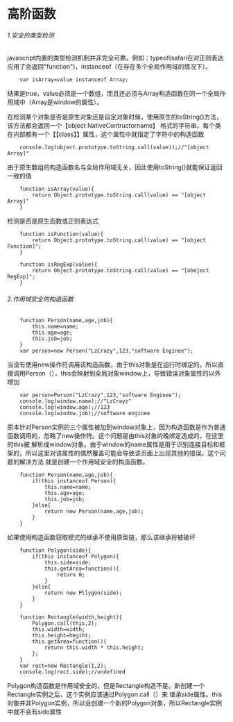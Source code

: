 # 高阶函数
###### 1.安全的类型检测
javascript内置的类型检测机制并非完全可靠。例如：typeof(safari在对正则表达应用了会返回"function")，instanceof（在存在多个全局作用域的情况下）。

```
    var isArray=value instanceof Array;
```
结果是true，value必须是一个数组，而且还必须与Array构造函数在同一个全局作用域中（Array是window的属性）。

在检测某个对象是否是原生对象还是自定对象时候，使用原生的toString()方法，该方法都会返回一个【object NativeContructorname】 格式的字符串。每个类
在内部都有一个【【class】】属性，这个属性中就指定了字符中的构造函数
````
    console.log(object.prototype.toString.call(value));//"[object Array]"
````
由于原生数组的构造函数名与全局作用域无关，因此使用toString()就能保证返回一致的值
```
    function isArray(value){
        return Object.prototype.toString.call(value) == "[object Array]"
    }
```
检测是否是原生函数或正则表达式
```
    function isFunction(value){
        return Object.prototype.toString.call(value) == "[object Function]";
    }
    
    function isRegExp(value){
        return Object.prototype.toString.call(value) == "[obeject RegExp]";
    }
```

###### 2.作用域安全的构造函数
```
    function Person(name,age,job){
        this.name=name;
        this.age=age;
        this.job=job;
    }
    var person=new Person("LzCrazy",123,"software Enginee");
```
当没有使用new操作符调用该构造函数，由于this对象是在运行时绑定的，所以直接调用Person（），this会映射到全局对象window上，导致错误对象属性的以外增加
```
    var person=Person("LzCrazy",123,"software Enginee");
    console.log(window.name);//"LzCrayz"
    console.log(window.age);//123
    console.log(window.job);//software enginee
```
原本针对Person实例的三个属性被加到window对象上，因为构造函数是作为普通函数调用的，忽略了new操作符。这个问题是由this对象的晚绑定造成的，在这里的this被
解析成window对象。由于window的name属性是用于识别连接目标和框架的，所以这里对该属性的偶然覆盖可能会导致该页面上出现其他的错误。这个问题的解决方法
就是创建一个作用域安全的构造函数。
```
    function Person(name,age,job){
        if(this instanceof Person){
            this.name=name;
            this.age=age;
            this.job=job;
        }else{
            return new Person(name,age,job);
        }
    }
```

如果使用构造函数窃取模式的继承不使用原型链，那么该继承将被破坏
```
    function Polygon(side){
        if(this instanceof Polygon){
            this.side=side;
            this.getArea=function(){
                return 0;
            }
        }else{
            return new Pllygon(side);
        }
    }
    
    function Rectangle(width,height){
        Polygon.call(this,2);
        this.width=width;
        this.height=hegiht;
        this.getArea=function(){
            return this.width * this.height;
        };
    }
    var rect=new Rectangle(1,2);
    console.log(rect.side);//undefined
```
Polygon构造函数是作用域安全的，但是Rectangle构造不是。新创建一个Rectangle实例之后，这个实例应该通过Polygon.call（）来
继承side属性。this对象并非Polygon实例，所以会创建一个新的Polygon对象，所以Rectangle实例中就不会有side属性

 